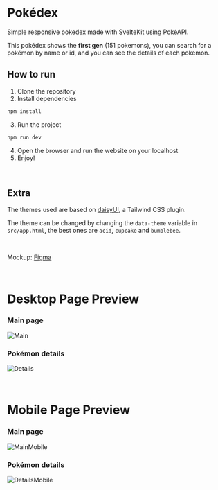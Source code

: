 # Pokédex

Simple responsive pokedex made with SvelteKit using PokéAPI.

This pokédex shows the **first gen** (151 pokemons), you can search for a pokémon by name or id, and you can see the details of each pokemon.

## How to run
1. Clone the repository
2. Install dependencies
```bash
npm install
```
3. Run the project
```bash
npm run dev
```
4. Open the browser and run the website on your localhost
5. Enjoy!

<br>

## Extra
The themes used are based on [daisyUI](https://daisyui.com/docs/themes/), a Tailwind CSS plugin.

The theme can be changed by changing the `data-theme` variable in `src/app.html`, the best ones are `acid`, `cupcake` and `bumblebee`.

<br>

Mockup: [Figma](https://www.figma.com/file/QLpCli6CKu4t8Vl6OtFBFt/Pokedex?t=K525oOdhRY3KQW7k-1)

<br>

# Desktop Page Preview 
### Main page
![Main](https://i.postimg.cc/XY11XT60/image-2023-02-02-202347569.png)
<br>

### Pokémon details
![Details](https://i.postimg.cc/Y9LCJKM2/image-2023-02-02-202731385.png)

<br>

# Mobile Page Preview
### Main page
![MainMobile](https://i.postimg.cc/Pf4594kw/image-2023-02-02-202843125.png)

### Pokémon details
![DetailsMobile](https://i.postimg.cc/zfJdt8wW/image-2023-02-02-203028001.png)
<br>